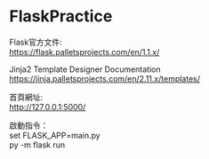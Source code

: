 # FlaskPractice

Flask官方文件:<br />
https://flask.palletsprojects.com/en/1.1.x/

Jinja2 Template Designer Documentation
https://jinja.palletsprojects.com/en/2.11.x/templates/

首頁網址:<br />
http://127.0.0.1:5000/

啟動指令：<br />
set FLASK_APP=main.py<br />
py -m flask run
